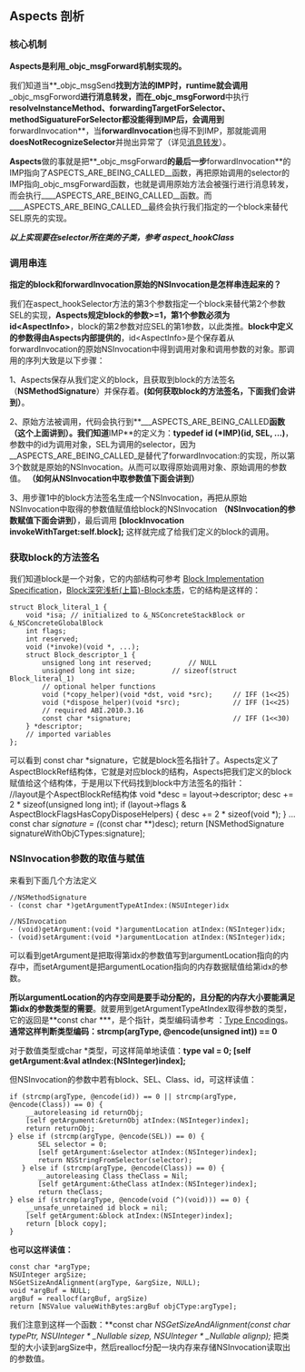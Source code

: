 ## Aspects 剖析

### 核心机制
**Aspects是利用_objc_msgForward机制实现的。**

我们知道当**_objc_msgSend**找到方法的IMP时，runtime就会调用**_objc_msgForword**进行消息转发，而在_objc_msgForword**中执行**resolveInstanceMethod、forwardingTargetForSelector、methodSiguatureForSelector都没能得到IMP后，会调用到**forwardInvocation**，当**forwardInvocation**也得不到IMP，那就能调用**doesNotRecognizeSelector**并抛出异常了（详见[消息转发](https://github.com/wenguang/startup/blob/master/objc-message-forwarding.md)）。

**Aspects**做的事就是把**_objc_msgForward**的最后一步**forwardInvocation**的IMP指向了ASPECTS_ARE_BEING_CALLED__函数，再把原始调用的selector的IMP指向_objc_msgForward函数，也就是调用原始方法会被强行进行消息转发，而会执行____ASPECTS_ARE_BEING_CALLED__函数。而____ASPECTS_ARE_BEING_CALLED__最终会执行我们指定的一个block来替代SEL原先的实现。

***以上实现要在selector所在类的子类，参考 aspect_hookClass***

### 调用串连
**指定的block和forwardInvocation原始的NSInvocation是怎样串连起来的？**

我们在aspect_hookSelector方法的第3个参数指定一个block来替代第2个参数SEL的实现，**Aspects规定block的参数>=1，第1个参数必须为id\<AspectInfo\>**，block的第2参数对应SEL的第1参数，以此类推。**block中定义的参数得由Aspects内部提供的**，id\<AspectInfo\>是个保存着从forwardInvocation的原始NSInvocation中得到调用对象和调用参数的对象。那调用的序列大致是以下步骤：

1、Aspects保存从我们定义的block，且获取到block的方法签名（**NSMethodSignature**）并保存着。**(如何获取block的方法签名，下面我们会讲到）**。


2、原始方法被调用，代码会执行到**___ASPECTS_ARE_BEING_CALLED**函数（这个上面讲到）。我们知道**IMP**的定义为：**typedef id (*IMP)(id, SEL, ...)**，参数中的id为调用对象，SEL为调用的selector，因为__ASPECTS_ARE_BEING_CALLED_是替代了forwardInvocation:的实现，所以第3个数就是原始的NSInvocation。从而可以取得原始调用对象、原始调用的参数值。 **（如何从NSInvocation中取参数值下面会讲到）**

3、用步骤1中的block方法签名生成一个NSInvocation，再把从原始NSInvocation中取得的参数值赋值给block的NSInvocation **（NSInvocation的参数赋值下面会讲到）**，最后调用 **[blockInvocation invokeWithTarget:self.block];** 这样就完成了给我们定义的block的调用。

### 获取block的方法签名

我们知道block是一个对象，它的内部结构可参考 [Block Implementation Specification](https://clang.llvm.org/docs/Block-ABI-Apple.html)，[Block深究浅析(上篇)-Block本质](http://1gcode.com/2015/10/03/notes-iOS-Block01/)，它的结构是这样的：

	struct Block_literal_1 {
	    void *isa; // initialized to &_NSConcreteStackBlock or &_NSConcreteGlobalBlock
	    int flags;
	    int reserved;
	    void (*invoke)(void *, ...);
	    struct Block_descriptor_1 {
	    	unsigned long int reserved;         // NULL
	        unsigned long int size;         // sizeof(struct Block_literal_1)
	        // optional helper functions
	        void (*copy_helper)(void *dst, void *src);     // IFF (1<<25)
	        void (*dispose_helper)(void *src);             // IFF (1<<25)
	        // required ABI.2010.3.16
	        const char *signature;                         // IFF (1<<30)
	    } *descriptor;
	    // imported variables
	};

可以看到 const char *signature，它就是block签名指针了。Aspects定义了AspectBlockRef结构体，它就是对应block的结构，Aspects把我们定义的block赋值给这个结构体，于是用以下代码找到block中方法签名的指针：
​	
	//layout是个AspectBlockRef结构体
	void *desc = layout->descriptor;
	desc += 2 * sizeof(unsigned long int);
	if (layout->flags & AspectBlockFlagsHasCopyDisposeHelpers) {
		desc += 2 * sizeof(void *);
	}
	...
	const char *signature = (*(const char **)desc);
	return [NSMethodSignature signatureWithObjCTypes:signature];

### NSInvocation参数的取值与赋值

来看到下面几个方法定义

	//NSMethodSignature
	- (const char *)getArgumentTypeAtIndex:(NSUInteger)idx
	
	//NSInvocation
	- (void)getArgument:(void *)argumentLocation atIndex:(NSInteger)idx;
	- (void)setArgument:(void *)argumentLocation atIndex:(NSInteger)idx;

可以看到getArgument是把取得第idx的参数值写到argumentLocation指向的内存中，而setArgument是把argumentLocation指向的内存数据赋值给第idx的参数。

**所以argumentLocation的内存空间是要手动分配的，且分配的内存大小要能满足第idx的参数类型的需要**。就要用到getArgumentTypeAtIndex取得参数的类型，它的返回是**const char ***，是个指针，类型编码请参考 ：[Type Encodings](https://developer.apple.com/library/content/documentation/Cocoa/Conceptual/ObjCRuntimeGuide/Articles/ocrtTypeEncodings.html)。**通常这样判断类型编码：strcmp(argType, @encode(unsigned int)) == 0**

对于数值类型或char *类型，可这样简单地读值：**type val = 0; [self getArgument:&val atIndex:(NSInteger)index];**

但NSInvocation的参数中若有block、SEL、Class、id，可这样读值：

	if (strcmp(argType, @encode(id)) == 0 || strcmp(argType, @encode(Class)) == 0) {
		__autoreleasing id returnObj;
		[self getArgument:&returnObj atIndex:(NSInteger)index];
		return returnObj;
	} else if (strcmp(argType, @encode(SEL)) == 0) {
	       SEL selector = 0;
	       [self getArgument:&selector atIndex:(NSInteger)index];
	       return NSStringFromSelector(selector);
	   } else if (strcmp(argType, @encode(Class)) == 0) {
	       __autoreleasing Class theClass = Nil;
	       [self getArgument:&theClass atIndex:(NSInteger)index];
	       return theClass;
	} else if (strcmp(argType, @encode(void (^)(void))) == 0) {
		__unsafe_unretained id block = nil;
		[self getArgument:&block atIndex:(NSInteger)index];
		return [block copy];
	}

**也可以这样读值：**

	const char *argType;
	NSUInteger argSize;
	NSGetSizeAndAlignment(argType, &argSize, NULL);
	void *argBuf = NULL;
	argBuf = reallocf(argBuf, argSize)
	return [NSValue valueWithBytes:argBuf objCType:argType];

我们注意到这样一个函数：**const char *NSGetSizeAndAlignment(const char *typePtr, NSUInteger * _Nullable sizep, NSUInteger * _Nullable alignp);** 把类型的大小读到argSize中，然后reallocf分配一块内存来存储NSInvocation读取出的参数值。

